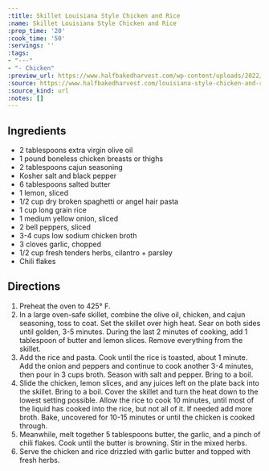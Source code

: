 ```yaml
---
:title: Skillet Louisiana Style Chicken and Rice
:name: Skillet Louisiana Style Chicken and Rice
:prep_time: '20'
:cook_time: '50'
:servings: ''
:tags:
- "---"
- "- Chicken"
:preview_url: https://www.halfbakedharvest.com/wp-content/uploads/2022/03/One-Skillet-Louisiana-Style-Chicken-and-Rice-7.jpg
:source: https://www.halfbakedharvest.com/louisiana-style-chicken-and-rice/
:source_kind: url
:notes: []
---
```


## Ingredients
- 2 tablespoons extra virgin olive oil
- 1 pound boneless chicken breasts or thighs
- 2 tablespoons cajun seasoning
- Kosher salt and black pepper
- 6 tablespoons salted butter
- 1  lemon, sliced
- 1/2 cup dry broken spaghetti or angel hair pasta
- 1 cup long grain rice
- 1  medium yellow onion, sliced
- 2  bell peppers, sliced
- 3-4 cups low sodium chicken broth
- 3 cloves garlic, chopped
- 1/2 cup fresh tenders herbs, cilantro + parsley
- Chili flakes


## Directions
1. Preheat the oven to 425° F.
2. In a large oven-safe skillet, combine the olive oil, chicken, and cajun seasoning, toss to coat. Set the skillet over high heat. Sear on both sides until golden, 3-5 minutes. During the last 2 minutes of cooking, add 1 tablespoon of butter and lemon slices. Remove everything from the skillet.
3. Add the rice and pasta. Cook until the rice is toasted, about 1 minute. Add the onion and peppers and continue to cook another 3-4 minutes, then pour in 3 cups broth. Season with salt and pepper. Bring to a boil.
4. Slide the chicken, lemon slices, and any juices left on the plate back into the skillet. Bring to a boil. Cover the skillet and turn the heat down to the lowest setting possible. Allow the rice to cook 10 minutes, until most of the liquid has cooked into the rice, but not all of it. If needed add more broth. Bake, uncovered for 10-15 minutes or until the chicken is cooked through.
5. Meanwhile, melt together 5 tablespoons butter, the garlic, and a pinch of chili flakes. Cook until the butter is browning. Stir in the mixed herbs.
6. Serve the chicken and rice drizzled with garlic butter and topped with fresh herbs.
